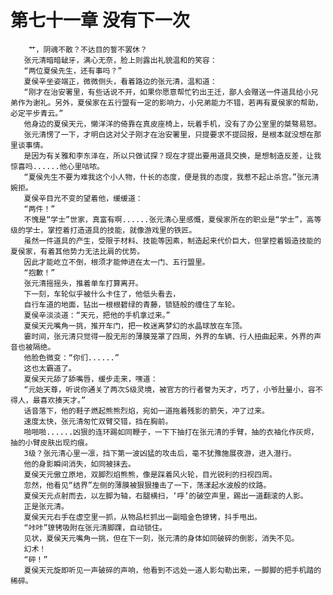 # 第七十一章 没有下一次
        艹，阴魂不散？不达目的誓不罢休？
       张元清暗暗龇牙，满心无奈，脸上则露出礼貌温和的笑容：
       “两位夏侯先生，还有事吗？”
       夏侯辛坐姿端正，微微侧头，看着路边的张元清，温和道：
       “刚才在治安署里，有些话说不开，如果你愿意帮忙钓出王迁，鄙人会赠送一件道具给小兄弟作为谢礼。另外，夏侯家在五行盟有一定的影响力，小兄弟能力不错，若再有夏侯家的帮助，必定平步青云。”
       他身边的夏侯天元，懒洋洋的倚靠在真皮座椅上，玩着手机，没有了办公室里的桀骜易怒。
       张元清愣了一下，才明白这对父子刚才在治安署里，只提要求不提回报，是根本就没想在那里谈事情。
       是因为有关雅和李东泽在，所以只做试探？现在才提出要用道具交换，是想制造反差，让我惊喜吗......他心里咕哝。
       “夏侯先生不要为难我这个小人物，什长的态度，便是我的态度，我惹不起止杀宫。”张元清婉拒。
       夏侯辛目光不变的望着他，缓缓道：
       “两件！”
       不愧是“学士”世家，真富有啊......张元清心里感慨，夏侯家所在的职业是“学士”，高等级的学士，掌控着打造道具的技能，就像游戏里的铁匠。
       虽然一件道具的产生，受限于材料、技能等因素，制造起来代价巨大，但掌控着锻造技能的夏侯家，有着其他势力无法比肩的优势。
       因此才能屹立不倒，根须才能伸进在太一门、五行盟里。
       “抱歉！”
       张元清摇摇头，推着单车打算离开。
       下一刻，车轮似乎被什么卡住了，他低头看去，
       自行车道的地面，钻出一根根碧绿的青藤，锁链般的缠住了车轮。
       夏侯辛淡淡道：“天元，把他的手机拿过来。”
       夏侯天元嘴角一挑，推开车门，把一枚迷离梦幻的水晶球放在车顶。
       霎时间，张元清只觉得一股无形的薄膜笼罩了四周，外界的车辆、行人扭曲起来，外界的声音也被隔绝。
       他脸色微变：“你们......”
       这也太霸道了。
       夏侯天元舔了舔嘴唇，缓步走来，嘿道：
       “元始天尊，听说你通关了两次S级灵境，被官方的行者誉为天才，巧了，小爷肚量小，容不得人，最喜欢揍天才。”
       话音落下，他的鞋子燃起熊熊烈焰，宛如一道拖着残影的箭矢，冲了过来。
       速度太快，张元清匆忙双臂交错，挡在胸前。
       啪啪啪......凶狠的连环踢如同鞭子，一下下抽打在张元清的手臂，抽的衣袖化作灰烬，抽的小臂皮肤出现灼痕。
       3级？张元清心里一凛，挡下第一波凶猛的攻击后，毫不犹豫施展夜游，进入潜行。
       他的身影瞬间消失，如同被抹去。
       夏侯天元傲立原地，双脚烈焰熊熊，像是踩着风火轮，目光锐利的扫视四周。
       忽然，他看见“结界”左侧的薄膜被狠狠撞击了一下，荡漾起水波般的纹路。
       夏侯天元点射而去，以左脚为轴，右腿横扫，‘呼’的破空声里，踢出一道翻滚的人影。
       正是张元清。
       夏侯天元右手在虚空里一抓，从物品栏抓出一副暗金色镣铐，抖手甩出。
       “咔咔”镣铐吸附在张元清脚踝，自动锁住。
       见状，夏侯天元嘴角一挑，但在下一刻，张元清的身体如同破碎的倒影，消失不见。
       幻术！
       “砰！”
       夏侯天元旋即听见一声破碎的声响，他看到不远处一道人影勾勒出来，一脚脚的把手机踏的稀碎。